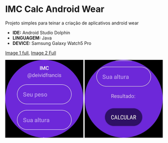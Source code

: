 # IMC Calc Android Wear

Projeto simples para teinar a criação de aplicativos android wear

- **IDE:** Android Studio Dolphin
- **LINGUAGEM:** Java
- **DEVICE:** Samsung Galaxy Watch5 Pro

[Image 1 full](docs/assets/img1.jpeg),
[Image 2 Full](docs/assets/img2.jpeg)

![](docs/assets/img1-250x250.jpeg)
![](docs/assets/img2-250x250.jpeg)
